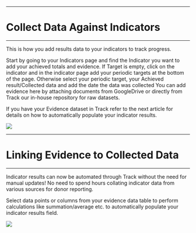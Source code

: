 ****
# Collect Data Against Indicators
---

This is how you add results data to your indicators to track progress.

Start by going to your Indicators page and find the Indicator you want to add your achieved totals and evidence. If Target is empty, click on the indicator and in the indicator page add your periodic targets at the bottom of the page. Otherwise select your periodic target, your Achieved result/Collected data and add the date the data was collected You can add evidence here by attaching documents from GoogleDrive or directly from Track our in-house repository for raw datasets.

If you have your Evidence dataset in Track refer to the next article for details on how to automatically populate your indicator results.

![](https://lh6.googleusercontent.com/aGeaoun17OjGyV9UrEF74oNLQdbg5_8Xl6xg_aGjEzlbZ4rj8eXXhG5drsgjSrmmEWNfoAI5COgm6R2Rzn1ErTetVd_yEsr62EfBjgKvS-_0ecfOJO5vMp2EJOLrcpWrWH8c0ONK)


****
# Linking Evidence to Collected Data
---

Indicator results can now be automated through Track without the need for manual updates! No need to spend hours collating indicator data from various sources for donor reporting.

Select data points or columns from your evidence data table to perform calculations like summation/average etc. to automatically populate your indicator results field.

![](https://lh4.googleusercontent.com/jaJFX0POnv7wwUYlNJZr1WKW2bgKDtwKrXF8nC8Qw60M1NK9YgcYVuyAHq7bQrSW-UUvqGcIIrLxyU14y6910fhSO0rFl_F7LxYSc4leyb52Ebcl_hXP2mGgNugus12nT7woHcBf)





